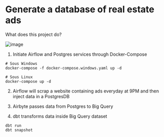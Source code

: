 # Generate a database of real estate ads

What does this project do?

![image](https://github.com/chvalois/scraping/assets/32735527/e087ee8a-3d39-494a-a55e-ec54b6cdc8aa)


1. Initiate Airflow and Postgres services through Docker-Compose

```
# Sous Windows
docker-compose -f docker-compose.windows.yaml up -d

# Sous Linux
docker-compose up -d
```

2. Airflow will scrap a website containing ads everyday at 9PM and then inject data in a PostgresDB




3. Airbyte passes data from Postgres to Big Query





4. dbt transforms data inside Big Query dataset



```
dbt run
dbt snapshot
```
